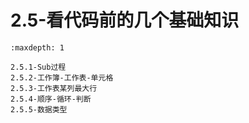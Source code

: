 # 2.5-看代码前的几个基础知识

```{toctree}
:maxdepth: 1

2.5.1-Sub过程
2.5.2-工作簿-工作表-单元格
2.5.3-工作表某列最大行
2.5.4-顺序-循环-判断
2.5.5-数据类型

```